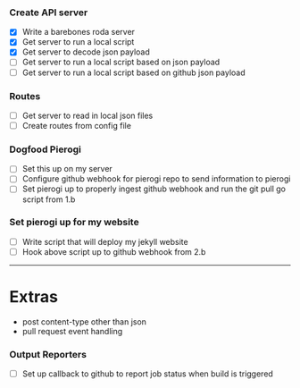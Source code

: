 ### Create API server
- [x] Write a barebones roda server
- [x] Get server to run a local script
- [x] Get server to decode json payload
- [ ] Get server to run a local script based on json payload
- [ ] Get server to run a local script based on github json payload

### Routes
- [ ] Get server to read in local json files
- [ ] Create routes from config file

### Dogfood Pierogi
- [ ] Set this up on my server
- [ ] Configure github webhook for pierogi repo to send information to pierogi
- [ ] Set pierogi up to properly ingest github webhook and run the git pull go script from 1.b

### Set pierogi up for my website
- [ ] Write script that will deploy my jekyll website
- [ ] Hook above script up to github webhook from 2.b

---

# Extras
- post content-type other than json
- pull request event handling

### Output Reporters
- [ ] Set up callback to github to report job status when build is triggered
